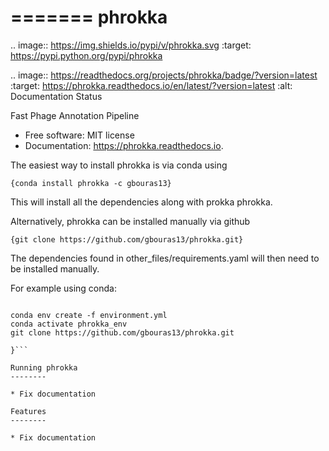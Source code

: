 =======
phrokka
=======


.. image:: https://img.shields.io/pypi/v/phrokka.svg
        :target: https://pypi.python.org/pypi/phrokka

.. image:: https://readthedocs.org/projects/phrokka/badge/?version=latest
        :target: https://phrokka.readthedocs.io/en/latest/?version=latest
        :alt: Documentation Status




Fast Phage Annotation Pipeline


* Free software: MIT license
* Documentation: https://phrokka.readthedocs.io.

The easiest way to install phrokka is via conda using

`{conda install phrokka -c gbouras13}`

This will install all the dependencies along with prokka phrokka.

Alternatively, phrokka can be installed manually via github

`{git clone https://github.com/gbouras13/phrokka.git}`

The dependencies found in other_files/requirements.yaml will then need to be installed manually.

For example using conda:

```{

conda env create -f environment.yml
conda activate phrokka_env
git clone https://github.com/gbouras13/phrokka.git

}```

Running phrokka
--------

* Fix documentation

Features
--------

* Fix documentation




